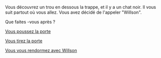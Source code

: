 Vous découvrez un trou en dessous la trappe, et il y a un chat noir.
Il vous suit partout où vous allez.
Vous avez décidé de l'appeler "Willson".

Que faites -vous après ?

[Vous poussez la porte](../pousser-porte/pousser-porte.md)

[Vous tirez la porte](../tirer-porte/tirer-porte.md)

[Vous vous rendormez avec Willson](../../feu-de-camp.md)